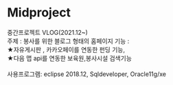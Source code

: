 # Midproject
중간프로젝트 VLOG(2021.12~)
<br>
주제 : 봉사를 위한 블로그 형태의 홈페이지
기능 :<br>
★자유게시판 , 카카오페이를 연동한 펀딩 기능,<br>
★다음 맵 api를 연동한 보육원,봉사시설 검색기능<br>
<br>
사용프로그램: eclipse 2018.12, Sqldeveloper, Oracle11g/xe
